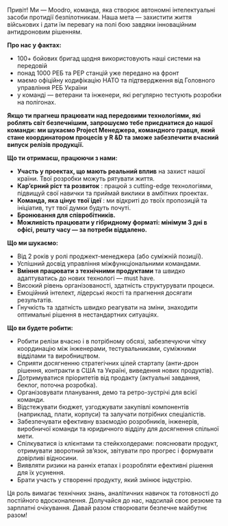 Привіт! Ми — Moodro, команда, яка створює автономні інтелектуальні засоби
протидії безпілотникам. Наша мета — захистити життя військових і дати їм
перевагу на полі бою завдяки інноваційним антидроновим рішенням.

**Про нас у фактах:**

  * 100+ бойових бригад щодня використовують наші системи на передовій
  * понад 1000 РЕБ та РЕР станцій уже передано на фронт
  * маємо офіційну кодифікацію НАТО та підтвердження від Головного управління РЕБ України
  * у команді — ветерани та інженери, які регулярно тестують розробки на полігонах.

**Якщо ти прагнеш працювати над передовими технологіями, які роблять світ
безпечнішим, запрошуємо тебе приєднатися до нашої команди: ми шукаємо Project
Менеджера, командного гравця, який стане координатором процесів у R &D та
зможе забезпечити вчасний випуск релізів продукції.**

**Що ти отримаєш, працюючи з нами:**

  * **Участь у проектах, що мають реальний вплив** на захист нашої країни. Твої розробки можуть рятувати життя.
  * **Кар’єрний ріст та розвиток** : працюй з cutting-edge технологіями, підвищуй свої навички та приймай виклики в амбітних проектах.
  * **Команда, яка цінує твої ідеї** : ми відкриті до твоїх пропозицій та ініціатив, тут твої думки будуть почуті.
  * **Бронювання для співробітників.**
  * **Можливість працювати у гібридному форматі: мінімум 3 дні в офісі, решту часу — за потреби віддалено.**

**Що ми шукаємо:**

  * Від 2 років у ролі проджект-менеджера (або суміжній позиції).
  * Успішний досвід управління міжфункціональними командами.
  * **Вміння працювати з технічними продуктами** та швидко адаптуватись до нових технологі — must have.
  * Високий рівень організованості, здатність структурувати процеси.
  * Емоційний інтелект, лідерські якості та прагнення досягати результатів.
  * Гнучкість та здатність швидко реагувати на зміни, знаходити оптимальні рішення в нестандартних ситуаціях.

**Що ви будете робити:**

  * Робити релізи вчасно і в потрібному обсязі, забезпечуючи чітку координацію між інженерами, тестувальниками, суміжними відділами та виробництвом.
  * Сприяти досягненню стратегічних цілей стартапу (анти-дрон рішення, контракти в США та Україні, виведення нових продуктів).
  * Дотримуватися пріоритетів від продакту (актуальні завдання, беклог, поточна розробка).
  * Організовувати планування, демо та ретро-зустрічі для всієї команди.
  * Відстежувати бюджет, узгоджувати закупівлі компонентів (наприклад, плати, корпуси) та залучати потрібних спеціалістів.
  * Забезпечувати ефективну взаємодію розробників, інженерів, виробничої команди та юридичного відділу для досягнення спільної мети.
  * Спілкуватися із клієнтами та стейкхолдерами: пояснювати продукт, отримувати зворотний зв’язок, звітувати про прогрес і формувати довірливі відносини.
  * Виявляти ризики на ранніх етапах і розробляти ефективні рішення для їх усунення.
  * Брати участь у створенні продукту, який змінює індустрію.

Ця роль вимагає технічних знань, аналітичних навичок та готовності до
постійного вдосконалення. Долучайся до нас, надсилай своє резюме та зарплатні
очікування. Давай разом створювати безпечне майбутнє разом!